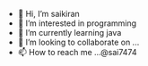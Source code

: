 - 👋 Hi, I’m saikiran
- 👀 I’m interested in programming
- 🌱 I’m currently learning java
- 💞️ I’m looking to collaborate on ...
- 📫 How to reach me ...@sai7474

<!---
sai7474/sai7474 is a ✨ special ✨ repository because its `README.md` (this file) appears on your GitHub profile.
You can click the Preview link to take a look at your changes.
--->
